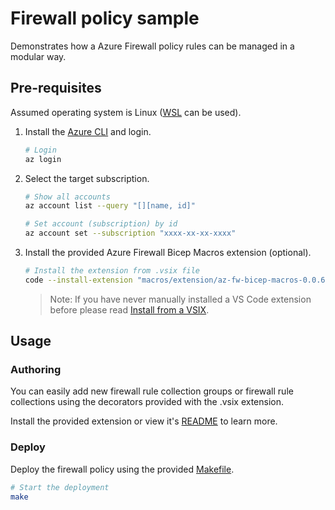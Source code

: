 # Firewall policy sample

Demonstrates how a Azure Firewall policy rules can be managed in a modular way.

## Pre-requisites

Assumed operating system is Linux ([WSL](https://learn.microsoft.com/en-us/windows/wsl/install) can be used).

1. Install the [Azure CLI](https://learn.microsoft.com/en-us/cli/azure/install-azure-cli-linux?pivots=apt) and login.

    ``` bash
    # Login
    az login
    ```

1. Select the target subscription.

    ``` bash
    # Show all accounts
    az account list --query "[][name, id]"

    # Set account (subscription) by id
    az account set --subscription "xxxx-xx-xx-xxxx"
    ```

1. Install the provided Azure Firewall Bicep Macros extension (optional).

    ``` bash
    # Install the extension from .vsix file
    code --install-extension "macros/extension/az-fw-bicep-macros-0.0.6.vsix"
    ```

    > Note: If you have never manually installed a VS Code extension before please read [Install from a VSIX](https://code.visualstudio.com/docs/editor/extension-marketplace#_install-from-a-vsix).

## Usage

### Authoring

You can easily add new firewall rule collection groups or firewall rule collections using the decorators provided with the .vsix extension.

Install the provided extension or view it's [README](macros/repo/README.md) to learn more.

### Deploy

Deploy the firewall policy using the provided [Makefile](https://makefiletutorial.com/).

```bash
# Start the deployment
make
```
